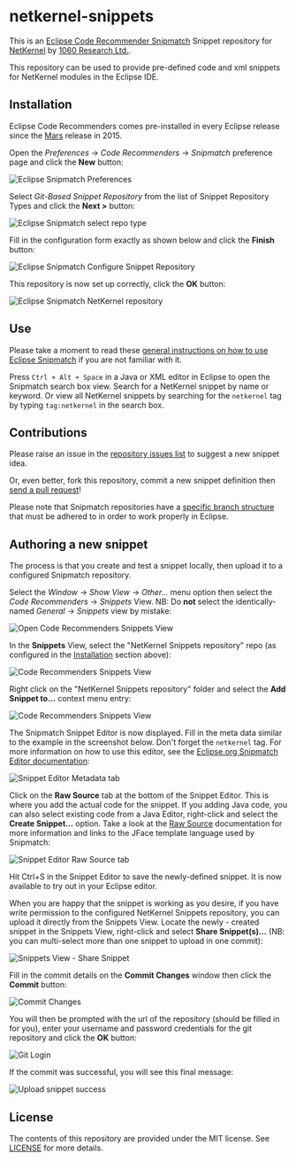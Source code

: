# netkernel-snippets

This is an [Eclipse Code Recommender Snipmatch](http://www.eclipse.org/recommenders/manual/#snipmatch) Snippet repository for [NetKernel](http://1060research.com/products/#netkernel) by [1060 Research Ltd.](http://1060research.com/).

This repository can be used to provide pre-defined code and xml snippets for NetKernel modules in the Eclipse IDE.

## Installation

Eclipse Code Recommenders comes pre-installed in every Eclipse release since the [Mars](https://www.eclipse.org/mars/) release in 2015.

Open the _Preferences_ -> _Code Recommenders_ -> _Snipmatch_ preference page and click the **New** button:

![Eclipse Snipmatch Preferences](docs/snipmatch_preferences.png)


Select _Git-Based Snippet Repository_ from the list of Snippet Repository Types and click the **Next >** button:

![Eclipse Snipmatch select repo type](docs/snipmatch_select_repo_type.png)

Fill in the configuration form exactly as shown below and click the **Finish** button:

![Eclipse Snipmatch Configure Snippet Repository](docs/snipmatch_repo_configuration.png)

This repository is now set up correctly, click the **OK** button:

![Eclipse Snipmatch NetKernel repository](docs/snipmatch_netkernel_repo.png)

## Use

Please take a moment to read these [general instructions on how to use Eclipse Snipmatch](http://www.eclipse.org/recommenders/manual/#snipmatch) if you are not familiar with it.

Press `Ctrl + Alt + Space` in a Java or XML editor in Eclipse to open the Snipmatch search box view. Search for a NetKernel snippet by name or keyword. Or view all NetKernel snippets by searching for the `netkernel` tag by typing `tag:netkernel` in the search box.

## Contributions

Please raise an issue in the [repository issues list](https://github.com/rjsmith/netkernel-snippets/issues) to suggest a new snippet idea.

Or, even better, fork this repository, commit a new snippet definition then [send a pull request](https://help.github.com/articles/creating-a-pull-request-from-a-fork/)!

Please note that Snipmatch repositories have a [specific branch structure](http://www.eclipse.org/recommenders/manual/#snippet-repository-creation-guide) that must be adhered to in order to work properly in Eclipse.

## Authoring a new snippet

The process is that you create and test a snippet locally, then upload it to a configured Snipmatch repository.

Select the _Window_ -> _Show View_ -> _Other..._ menu option then select the _Code Recommenders_ -> _Snippets_ View.  NB: Do **not** select the identically-named _General_ -> _Snippets_ view by mistake:

![Open Code Recommenders Snippets View](docs/snipmatch_show_snippets_view.png)

In the **Snippets** View, select the "NetKernel Snippets repository" repo (as configured in the [Installation](#Installation) section above):

![Code Recommenders Snippets View](docs/snipmatch_snippets_view.png)

Right click on the "NetKernel Snippets repository" folder and select the **Add Snippet to...** context menu entry:

![Code Recommenders Snippets View](docs/snipmatch_snippets_view_add_snippet.png)

The Snipmatch Snippet Editor is now displayed. Fill in the meta data similar to the example in the screenshot below.  Don't forget the `netkernel` tag. For more information on how to use this editor, see the [Eclipse.org Snipmatch Editor documentation](http://www.eclipse.org/recommenders/manual/#snipmatch-editor):

![Snippet Editor Metadata tab](docs/snipmatch_metadata_view.png)

Click on the **Raw Source** tab at the bottom of the Snippet Editor. This is where you add the actual code for the snippet.  If you adding Java code, you can also select existing code from a Java Editor, right-click and select the **Create Snippet...** option. Take a look at the [Raw Source](http://www.eclipse.org/recommenders/manual/#snipmatch-editor-source) documentation for more information and links to the JFace template language used by Snipmatch:

![Snippet Editor Raw Source tab](docs/snipmatch_raw_source_panel.png)

Hit Ctrl+S in the Snippet Editor to save the newly-defined snippet.  It is now available to try out in your Eclipse editor.

When you are happy that the snippet is working as you desire, if you have write permission to the configured NetKernel Snippets repository, you can upload it directly from the Snippets View.  Locate the newly - created snippet in the Snippets View, right-click and select **Share Snippet(s)...** (NB: you can multi-select more than one snippet to upload in one commit):

![Snippets View - Share Snippet](docs/snipmatch_share_snippet.png)

Fill in the commit details on the **Commit Changes** window then click the **Commit** button:

![Commit Changes](docs/snipmatch_commit_changes.png)

You will then be prompted with the url of the repository (should be filled in for you), enter your username and password credentials for the git repository and click the **OK** button:

![Git Login](docs/snipmatch_git_login.png)

If the commit was successful, you will see this final message:

![Upload snippet success](docs/snipmatch_sharing_succesful.png)

## License

The contents of this repository are provided under the MIT license. See [LICENSE](LICENSE) for more details.








